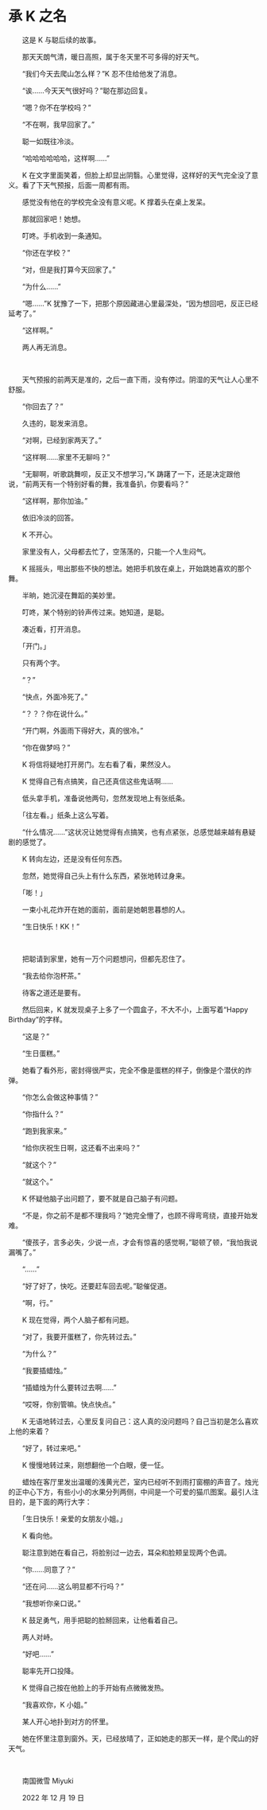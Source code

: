 # 承 K 之名


　　这是 K 与聪后续的故事。

　　那天天朗气清，暖日高照，属于冬天里不可多得的好天气。

　　“我们今天去爬山怎么样？”K 忍不住给他发了消息。

　　“诶……今天天气很好吗？”聪在那边回复。

　　“嗯？你不在学校吗？”

　　“不在啊，我早回家了。”

　　聪一如既往冷淡。

　　“哈哈哈哈哈哈，这样啊……”

　　K 在文字里面笑着，但脸上却显出阴翳。心里觉得，这样好的天气完全没了意义。看了下天气预报，后面一周都有雨。

　　感觉没有他在的学校完全没有意义呢。K 撑着头在桌上发呆。

　　那就回家吧！她想。

　　叮咚。手机收到一条通知。

　　“你还在学校？”

　　“对，但是我打算今天回家了。”

　　“为什么……”

　　“嗯……”K 犹豫了一下，把那个原因藏进心里最深处，“因为想回吧，反正已经延考了。”

　　“这样啊。”

　　两人再无消息。

<br />

　　天气预报的前两天是准的，之后一直下雨，没有停过。阴湿的天气让人心里不舒服。

　　“你回去了？”

　　久违的，聪发来消息。

　　“对啊，已经到家两天了。”

　　“这样啊……家里不无聊吗？”

　　“无聊啊，听歌跳舞呗，反正又不想学习，”K 踌躇了一下，还是决定跟他说，“前两天有一个特别好看的舞，我准备扒，你要看吗？”

　　“这样啊，那你加油。”

　　依旧冷淡的回答。

　　K 不开心。

　　家里没有人，父母都去忙了，空荡荡的，只能一个人生闷气。

　　K 摇摇头，甩出那些不快的想法。她把手机放在桌上，开始跳她喜欢的那个舞。

　　半晌，她沉浸在舞蹈的美妙里。

　　叮咚，某个特别的铃声传过来。她知道，是聪。

　　凑近看，打开消息。

　　「开门。」

　　只有两个字。

　　“？”

　　“快点，外面冷死了。”

　　“？？？你在说什么。”

　　“开门啊，外面雨下得好大，真的很冷。”

　　“你在做梦吗？”

　　K 将信将疑地打开房门。左右看了看，果然没人。

　　K 觉得自己有点搞笑，自己还真信这些鬼话啊……

　　低头拿手机，准备说他两句，忽然发现地上有张纸条。

　　「往左看。」纸条上这么写着。

　　“什么情况……”这状况让她觉得有点搞笑，也有点紧张，总感觉越来越有悬疑剧的感觉了。

　　K 转向左边，还是没有任何东西。

　　忽然，她觉得自己头上有什么东西，紧张地转过身来。

　　「嘭！」

　　一束小礼花炸开在她的面前，面前是她朝思暮想的人。

　　“生日快乐！KK！”

<br />

　　把聪请到家里，她有一万个问题想问，但都先忍住了。

　　“我去给你泡杯茶。”

　　待客之道还是要有。

　　然后回来，K 就发现桌子上多了一个圆盒子，不大不小，上面写着“Happy Birthday”的字样。

　　“这是？”

　　“生日蛋糕。”

　　她看了看外形，密封得很严实，完全不像是蛋糕的样子，倒像是个潜伏的炸弹。

　　“你怎么会做这种事情？”

　　“你指什么？”

　　“跑到我家来。”

　　“给你庆祝生日啊，这还看不出来吗？”

　　“就这个？”

　　“就这个。”

　　K 怀疑他脑子出问题了，要不就是自己脑子有问题。

　　“不是，你之前不是都不理我吗？”她完全懵了，也顾不得弯弯绕，直接开始发难。

　　“傻孩子，言多必失，少说一点，才会有惊喜的感觉啊，”聪顿了顿，“我怕我说漏嘴了。”

　　“……”

　　“好了好了，快吃。还要赶车回去呢。”聪催促道。

　　“啊，行。”

　　K 现在觉得，两个人脑子都有问题。

　　“对了，我要开蛋糕了，你先转过去。”

　　“为什么？”

　　“我要插蜡烛。”

　　“插蜡烛为什么要转过去啊……”

　　“哎呀，你别管嘛。快点快点。”

　　K 无语地转过去，心里反复问自己：这人真的没问题吗？自己当初是怎么喜欢上他的来着？

　　“好了，转过来吧。”

　　K 慢慢地转过来，刚想翻他一个白眼，便一怔。

　　蜡烛在客厅里发出温暖的浅黄光芒，室内已经听不到雨打窗棚的声音了。烛光的正中心下方，有些小小的水果分列两侧，中间是一个可爱的猫爪图案。最引人注目的，是下面的两行大字：

　　「生日快乐！亲爱的女朋友小姐。」

　　K 看向他。

　　聪注意到她在看自己，将脸别过一边去，耳朵和脸颊呈现两个色调。

　　“你……同意了？”

　　“还在问……这么明显都不行吗？”

　　“我想听你亲口说。”

　　K 鼓足勇气，用手把聪的脸掰回来，让他看着自己。

　　两人对峙。

　　“好吧……”

　　聪率先开口投降。

　　K 觉得自己按在他脸上的手开始有点微微发热。

　　“我喜欢你，K 小姐。”

　　某人开心地扑到对方的怀里。

　　她在怀里注意到窗外。天，已经放晴了，正如她走的那天一样，是个爬山的好天气。

<br />

　　南国微雪 Miyuki

　　2022 年 12 月 19 日

　　